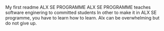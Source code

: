 My first readme
ALX SE PROGRAMME
ALX SE PROGRAMME teaches software enginering to committed students
In other to make it in ALX SE programme, you have to learn how to learn.
Alx can be overwhelming but do not give up.
